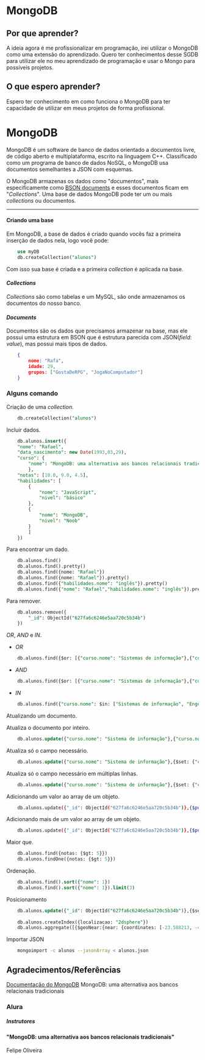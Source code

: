 # MongoDB

## Por que aprender?

A ideia agora é me profissionalizar em programação, irei utilizar o MongoDB como uma extensão do aprendizado. Quero ter conhecimentos desse SGDB para utilizar ele no meu aprendizado de programação e usar o Mongo para possíveis projetos.

## O que espero aprender?

Espero ter conhecimento em como funciona o MongoDB para ter capacidade de utilizar em meus projetos de forma profissional.

# MongoDB

MongoDB é um software de banco de dados orientado a documentos livre, de código aberto e multiplataforma, escrito na linguagem C++. Classificado como um programa de banco de dados NoSQL, o MongoDB usa documentos semelhantes a JSON com esquemas.

O MongoDB armazenas os dados como "documentos", mais especificamente como [BSON documents](https://www.mongodb.com/docs/manual/core/document/#std-label-bson-document-format) e esses documentos ficam em "*Collections*". Uma base de dados MongoDB pode ter um ou mais *collections* ou documentos.

---
#### Criando uma base
Em MongoDB, a base de dados é criado quando vocês faz a primeira inserção de dados nela, logo você pode:
```sql
    use myDB
    db.createCollection("alunos")
```
Com isso sua base é criada e a primeira *collection* é aplicada na base.

#### *Collections*
*Collections* são como tabelas e um MySQL, são onde armazenamos os documentos do nosso banco.

#### *Documents*
Documentos são os dados que precisamos armazenar na base, mas ele possui uma estrutura em BSON que é estrutura parecida com JSON(*field*: *value*), mas possui mais tipos de dados.
```json
    {
        nome: "Rafa",
        idade: 29,
        grupos: ["GostaDeRPG", "JogaNoComputador"]
    }
```

### Alguns comando
Criação de uma *collection*.
```sql
    db.createCollection("alunos")
```

Incluir dados.
```sql
    db.alunos.insert({
    "nome": "Rafael",
    "data_nascimento": new Date(1993,03,29),
    "curso": {
        "nome": "MongoDB: uma alternativa aos bancos relacionais tradicionais"
        },
    "notas": [10.0, 9.0, 4.5],
    "habilidades": [
        {
            "nome": "JavaScript",
            "nivel": "básico"
        },
        {
            "nome": "MongoDB",
            "nivel": "Noob"
        }
        ]
    })
```

Para encontrar um dado.
```sql
    db.alunos.find()
    db.alunos.find().pretty()
    db.alunos.find({nome: "Rafael"})
    db.alunos.find({nome: "Rafael"}).pretty()
    db.alunos.find({"habilidades.nome": "inglês"}).pretty()
    db.alunos.find({"nome": "Rafael","habilidades.nome": "inglês"}).pretty()
```

Para remover.
```sql
    db.alunos.remove({
        "_id": ObjectId("627fa6c6246e5aa720c5b34b")
    })
```

*OR*, *AND* e *IN*.
- *OR*
```sql
    db.alunos.find({$or: [{"curso.nome": "Sistemas de informação"},{"curso.nome": "Engenharia Química"}]})
```

- *AND*
```sql
    db.alunos.find({$or: [{"curso.nome": "Sistemas de informação"},{"curso.nome": "Engenharia Química"}],"nome": "Daniela"})
```

- *IN*
```sql
    db.alunos.find({"curso.nome": $in: ["Sistemas de informação", "Engenharia Química"]})
```

Atualizando um documento.

Atualiza o documento por inteiro.
```sql
    db.alunos.update({"curso.nome": "Sistema de informação"},{"curso.nome": "Sistemas de informação"})
```

Atualiza só o campo necessário.
```sql
    db.alunos.update({"curso.nome": "Sistema de informação"},{$set: {"curso.nome": "Sistemas de informação"}})
```

Atualiza só o campo necessário em múltiplas linhas.
```sql
    db.alunos.update({"curso.nome": "Sistema de informação"},{$set: {"curso.nome": "Sistemas de Informação"}},{multi: true})
```

Adicionando um valor ao array de um objeto.
```bash
    db.alunos.update({"_id": ObjectId("627fa6c6246e5aa720c5b34b")},{$push:{notas: 8.5}})
```

Adicionando mais de um valor ao array de um objeto.
```bash
    db.alunos.update({"_id": ObjectId("627fa6c6246e5aa720c5b34b")},{$push:{notas: {$each: [8.5, 3]}}})
```

Maior que.
```sql
    db.alunos.find({notas: {$gt: 5}})
    db.alunos.findOne({notas: {$gt: 5}})
```

Ordenação.
```sql
    db.alunos.find().sort({"nome": 1})
    db.alunos.find().sort({"nome": 1}).limit(3)
```

Posicionamento
```sql
    db.alunos.update({"_id": ObjectId("627fa6c6246e5aa720c5b34b")},{$set:{localizacao:{endereco: "Rua Vergeiro, 3185", coordinates: [-23.588213, -46.632356], type: "Point"}}})
    
    db.alunos.createIndex({localizacao: "2dsphere"})
    db.alunos.aggregate([{$geoNear:{near: {coordinates: [-23.588213, -46.632356],type: "Point"},distanceField: "distancia.calculada",spherical: true, num: 4}},{$skip: 1}])
```

Importar JSON
```bash
    mongoimport -c alunos --jasonArray < alunos.json
```


## Agradecimentos/Referências

[Documentação do MongoDB](https://www.mongodb.com/docs/manual/tutorial/getting-started/)
MongoDB: uma alternativa aos bancos relacionais tradicionais

### Alura
##### Instrutores 
#### "MongoDB: uma alternativa aos bancos relacionais tradicionais"
Felipe Oliveira